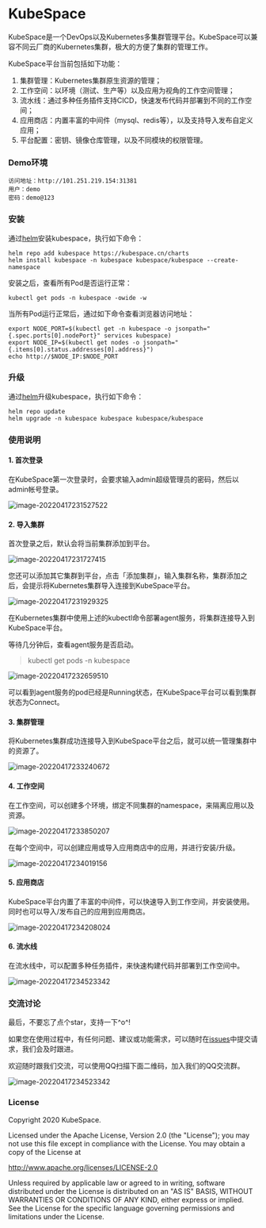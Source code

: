 # KubeSpace

KubeSpace是一个DevOps以及Kubernetes多集群管理平台。KubeSpace可以兼容不同云厂商的Kubernetes集群，极大的方便了集群的管理工作。

KubeSpace平台当前包括如下功能：

1. 集群管理：Kubernetes集群原生资源的管理；
2. 工作空间：以环境（测试、生产等）以及应用为视角的工作空间管理；
3. 流水线：通过多种任务插件支持CICD，快速发布代码并部署到不同的工作空间；
4. 应用商店：内置丰富的中间件（mysql、redis等），以及支持导入发布自定义应用；
5. 平台配置：密钥、镜像仓库管理，以及不同模块的权限管理。

### Demo环境

```
访问地址：http://101.251.219.154:31381
用户：demo
密码：demo@123
```

### 安装

通过[helm](https://helm.sh/docs/intro/install/)安装kubespace，执行如下命令：
```
helm repo add kubespace https://kubespace.cn/charts
helm install kubespace -n kubespace kubespace/kubespace --create-namespace
```

安装之后，查看所有Pod是否运行正常：
```
kubectl get pods -n kubespace -owide -w
```

当所有Pod运行正常后，通过如下命令查看浏览器访问地址：
```
export NODE_PORT=$(kubectl get -n kubespace -o jsonpath="{.spec.ports[0].nodePort}" services kubespace)
export NODE_IP=$(kubectl get nodes -o jsonpath="{.items[0].status.addresses[0].address}")
echo http://$NODE_IP:$NODE_PORT
```

### 升级

通过[helm](https://helm.sh/docs/intro/install/)升级kubespace，执行如下命令：
```
helm repo update
helm upgrade -n kubespace kubespace kubespace/kubespace
```


### 使用说明

#### 1. 首次登录

在KubeSpace第一次登录时，会要求输入admin超级管理员的密码，然后以admin帐号登录。

![image-20220417231527522](docs/images/first-login.png)

#### 2. 导入集群

首次登录之后，默认会将当前集群添加到平台。

![image-20220417231727415](docs/images/local-cluster.png)

您还可以添加其它集群到平台，点击「添加集群」，输入集群名称，集群添加之后，会提示将Kubernetes集群导入连接到KubeSpace平台。

![image-20220417231929325](docs/images/load-cluster.png)

在Kubernetes集群中使用上述的kubectl命令部署agent服务，将集群连接导入到KubeSpace平台。

等待几分钟后，查看agent服务是否启动。

> kubectl get pods -n kubespace

![image-20220417232659510](docs/images/connect-agent.png)

可以看到agent服务的pod已经是Running状态，在KubeSpace平台可以看到集群状态为Connect。

#### 3. 集群管理

将Kubernetes集群成功连接导入到KubeSpace平台之后，就可以统一管理集群中的资源了。

![image-20220417233240672](docs/images/cluster-manage.png)

#### 4. 工作空间

在工作空间，可以创建多个环境，绑定不同集群的namespace，来隔离应用以及资源。

![image-20220417233850207](docs/images/workspace-index.png)

在每个空间中，可以创建应用或导入应用商店中的应用，并进行安装/升级。

![image-20220417234019156](docs/images/workspace-app.png)

#### 5. 应用商店

KubeSpace平台内置了丰富的中间件，可以快速导入到工作空间，并安装使用。同时也可以导入/发布自己的应用到应用商店。

![image-20220417234208024](docs/images/appstore.png)

#### 6. 流水线

在流水线中，可以配置多种任务插件，来快速构建代码并部署到工作空间中。

![image-20220417234523342](docs/images/pipelin-build.png)

### 交流讨论

最后，不要忘了点个star，支持一下^o^!

如果您在使用过程中，有任何问题、建议或功能需求，可以随时在[issues](https://github.com/kubespace/kubespace/issues)中提交请求，我们会及时跟进。

欢迎随时跟我们交流，可以使用QQ扫描下面二维码，加入我们的QQ交流群。

![image-20220417234523342](docs/images/qq-qrcode-1.png)

### License
Copyright 2020 KubeSpace.

Licensed under the Apache License, Version 2.0 (the "License"); you may not use this file except in compliance with the License. You may obtain a copy of the License at

http://www.apache.org/licenses/LICENSE-2.0

Unless required by applicable law or agreed to in writing, software distributed under the License is distributed on an "AS IS" BASIS, WITHOUT WARRANTIES OR CONDITIONS OF ANY KIND, either express or implied. See the License for the specific language governing permissions and limitations under the License.